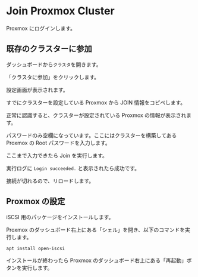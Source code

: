 # Join Proxmox Cluster

Proxmox にログインします。

## 既存のクラスターに参加

ダッシュボードから`クラスタ`を開きます。

「クラスタに参加」をクリックします。

設定画面が表示されます。

すでにクラスターを設定している Proxmox から JOIN 情報をコピペします。

正常に認識すると、クラスターが設定されている Proxmox の情報が表示されます。

パスワードのみ空欄になっています。ここにはクラスターを構築してある Proxmox の Root パスワードを入力します。

ここまで入力できたら Join を実行します。

実行ログに `Login succeeded.` と表示されたら成功です。

接続が切れるので、リロードします。

## Proxmox の設定

iSCSI 用のパッケージをインストールします。

Proxmox のダッシュボード右上にある「シェル」を開き、以下のコマンドを実行します。

```sh
apt install open-iscsi
```

インストールが終わったら Proxmox のダッシュボード右上にある「再起動」ボタンを実行します。
